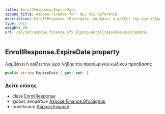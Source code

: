 ```yaml
---
title: EnrollResponse.ExpireDate
second_title: Aspose.Finance for .NET API Reference
description: EnrollResponse ιδιοκτησία. Λαμβάνει ή ορίζει την ώρα λήξης του προσωρινού κωδικού πρόσβασης
type: docs
weight: 20
url: /el/net/aspose.finance.ofx.signup/enrollresponse/expiredate/
---
```

## EnrollResponse.ExpireDate property

Λαμβάνει ή ορίζει την ώρα λήξης του προσωρινού κωδικού πρόσβασης

```csharp
public string ExpireDate { get; set; }
```

### Δείτε επίσης

* class [EnrollResponse](../)
* χώρος ονομάτων [Aspose.Finance.Ofx.Signup](../../enrollresponse/)
* συνέλευση [Aspose.Finance](../../../)


